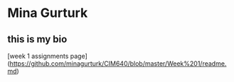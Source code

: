 # Mina Gurturk

## this is my bio



[week 1 assignments page] (https://github.com/minagurturk/CIM640/blob/master/Week%201/readme.md)